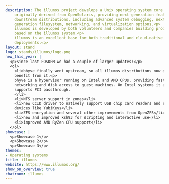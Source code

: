 ```yaml
---
description: The illumos project develops a Unix operating system core that was
    originally derived from OpenSolaris, providing next-generation features for
    downstream distributions, including advanced system debugging, next
    generation filesystem, networking, and virtualization options.<p>
    illumos is developed by both volunteers and companies building products
    based on the illumos system.<p>
    illumos is an excellent base for both traditional and cloud-native
    deployments.<p>
layout: stand
logo: stands/illumos/logo.png
new_this_year: |
  <p>Since last FOSDEM we had a couple of larger updates:</p>
  <ol>
    <li>bhyve finally went upstream, so all illumos distributions now get to
    benefit from it.<p>
    bhyve is a hypervisor running on Intel and AMD CPUs, providing fast
    networking and disk access to guest machines. On Intel systems it also
    supports PCI passthrough.
    </li>
    <li>NFS server support in zones</li>
    <li>new CCID driver to natively support USB chip card readers and similar
    devices like YubiKeys</li>
    <li>ZFS encryption and several other improvements from OpenZFS</li>
    <li>new and improved ksh93 for scripting and interactive use</li>
    <li>improved AMD RyZen CPU support</li>
  </ol>
showcase: |
  <p>Showcase 1</p>
  <p>Showcase 2</p>
  <p>Showcase 3</p>
themes:
- Operating systems
title: illumos
website: https://www.illumos.org/
show_on_overview: true
chatroom: illumos
---
```


